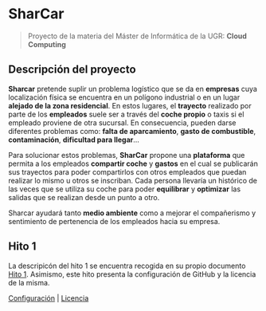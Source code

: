 # **SharCar**
>Proyecto de la materia del Máster de Informática de la UGR: **Cloud Computing**

## Descripción del proyecto
**Sharcar** pretende suplir un problema logístico que se da en **empresas** cuya localización física
se encuentra en un polígono industrial o en un lugar **alejado de la zona residencial**. En estos lugares, el
**trayecto** realizado por parte de los **empleados** suele ser a través del **coche propio** o taxis si el empleado
proviene de otra sucursal. En consecuencia, pueden darse diferentes problemas como: **falta de aparcamiento**, 
**gasto de combustible**, **contaminación**, **dificultad para llegar**...

Para solucionar estos problemas, **SharCar** propone una **plataforma** que permita a los empleados **compartir coche** y
**gastos** en el cual se publicarán sus trayectos para poder compartirlos con otros empleados que puedan realizar lo 
mismo u otros se inscriban. Cada persona llevaría un histórico de las veces que se utiliza su coche para poder 
**equilibrar** y **optimizar** las salidas que se realizan desde un punto a otro. 

Sharcar ayudará tanto **medio ambiente** como a mejorar el compañerismo y sentimiento de pertenencia de los empleados
hacia su empresa.


## Hito 1
La descripicón del hito 1 se encuentra recogida en su propio documento [Hito 1](docs/hitos/hito1/Readme.md). Asimismo, 
este hito presenta la configuración de GitHub y la licencia de la misma.

[Configuración](docs/Config.md) | [Licencia](LICENSE)
